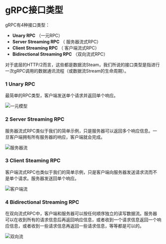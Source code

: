 # gRPC接口类型

gRPC有4种接口类型：

- **Unary RPC** （一元RPC）
- **Server Streaming RPC** （ 服务器流式RPC）
- **Client Streaming RPC** （ 客户端流式RPC）
- **Bidirectional Streaming RPC** （双向流式RPC）

对于底层的HTTP/2而言，这些都是数据流Steam，我们所说的接口类型是指进行一次gRPC调用的数据通讯流程（或数据流Stream的生命周期）。

### 1 Unary RPC

最简单的RPC类型，客户端发送单个请求并返回单个响应。

![一元模型](E:\桌面\note\images\gRPC一元模型.png)

### 2 Server Streaming RPC

服务器流式RPC类似于我们的简单示例，只是服务器可以返回多个响应信息。一旦客户端拥有所有服务器的响应，客户端就会完成。

![服务器流](E:\桌面\note\images\grpc服务器流.png)

### 3 Client Steaming RPC

客户端流式RPC也类似于我们的简单示例，只是客户端向服务器发送请求流而不是单个请求。服务器发送回单个响应。

![客户端流](E:\桌面\note\images\grpc客户端流.png)

### 4 Bidirectional Streaming RPC

在双向流式RPC中，客户端和服务器可以按任何顺序独立的读写数据流。服务器可以在收到所有的请求信息后再返回响应信息，或者收到一个请求信息返回一个响应信息，或者收到一些请求信息再返回一些请求信息，等等都是可以的。

![双向流](E:\桌面\note\images\grpc双向流.png)
